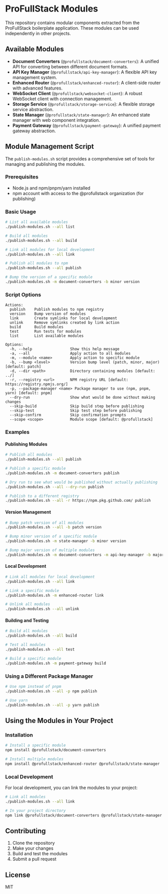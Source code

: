 # ProFullStack Modules

This repository contains modular components extracted from the ProFullStack boilerplate application. These modules can be used independently in other projects.

## Available Modules

- **Document Converters** (`@profullstack/document-converters`): A unified API for converting between different document formats.
- **API Key Manager** (`@profullstack/api-key-manager`): A flexible API key management system.
- **Enhanced Router** (`@profullstack/enhanced-router`): A client-side router with advanced features.
- **WebSocket Client** (`@profullstack/websocket-client`): A robust WebSocket client with connection management.
- **Storage Service** (`@profullstack/storage-service`): A flexible storage service abstraction.
- **State Manager** (`@profullstack/state-manager`): An enhanced state manager with web component integration.
- **Payment Gateway** (`@profullstack/payment-gateway`): A unified payment gateway abstraction.

## Module Management Script

The `publish-modules.sh` script provides a comprehensive set of tools for managing and publishing the modules.

### Prerequisites

- Node.js and npm/pnpm/yarn installed
- npm account with access to the @profullstack organization (for publishing)

### Basic Usage

```bash
# List all available modules
./publish-modules.sh --all list

# Build all modules
./publish-modules.sh --all build

# Link all modules for local development
./publish-modules.sh --all link

# Publish all modules to npm
./publish-modules.sh --all publish

# Bump the version of a specific module
./publish-modules.sh -m document-converters -b minor version
```

### Script Options

```
Actions:
  publish    Publish modules to npm registry
  version    Bump version of modules
  link       Create symlinks for local development
  unlink     Remove symlinks created by link action
  build      Build modules
  test       Run tests for modules
  list       List available modules

Options:
  -h, --help                 Show this help message
  -a, --all                  Apply action to all modules
  -m, --module <name>        Apply action to specific module
  -b, --bump <level>         Version bump level (patch, minor, major) [default: patch]
  -d, --dir <path>           Directory containing modules [default: ../]
  -r, --registry <url>       NPM registry URL [default: https://registry.npmjs.org/]
  -p, --package-manager <name> Package manager to use (npm, pnpm, yarn) [default: pnpm]
  --dry-run                  Show what would be done without making changes
  --skip-build               Skip build step before publishing
  --skip-test                Skip test step before publishing
  --skip-confirm             Skip confirmation prompts
  --scope <scope>            Module scope [default: @profullstack]
```

### Examples

#### Publishing Modules

```bash
# Publish all modules
./publish-modules.sh --all publish

# Publish a specific module
./publish-modules.sh -m document-converters publish

# Dry run to see what would be published without actually publishing
./publish-modules.sh --all --dry-run publish

# Publish to a different registry
./publish-modules.sh --all -r https://npm.pkg.github.com/ publish
```

#### Version Management

```bash
# Bump patch version of all modules
./publish-modules.sh --all -b patch version

# Bump minor version of a specific module
./publish-modules.sh -m state-manager -b minor version

# Bump major version of multiple modules
./publish-modules.sh -m document-converters -m api-key-manager -b major version
```

#### Local Development

```bash
# Link all modules for local development
./publish-modules.sh --all link

# Link a specific module
./publish-modules.sh -m enhanced-router link

# Unlink all modules
./publish-modules.sh --all unlink
```

#### Building and Testing

```bash
# Build all modules
./publish-modules.sh --all build

# Test all modules
./publish-modules.sh --all test

# Build a specific module
./publish-modules.sh -m payment-gateway build
```

### Using a Different Package Manager

```bash
# Use npm instead of pnpm
./publish-modules.sh --all -p npm publish

# Use yarn
./publish-modules.sh --all -p yarn publish
```

## Using the Modules in Your Project

### Installation

```bash
# Install a specific module
npm install @profullstack/document-converters

# Install multiple modules
npm install @profullstack/enhanced-router @profullstack/state-manager
```

### Local Development

For local development, you can link the modules to your project:

```bash
# Link all modules
./publish-modules.sh --all link

# In your project directory
npm link @profullstack/document-converters @profullstack/state-manager
```

## Contributing

1. Clone the repository
2. Make your changes
3. Build and test the modules
4. Submit a pull request

## License

MIT
